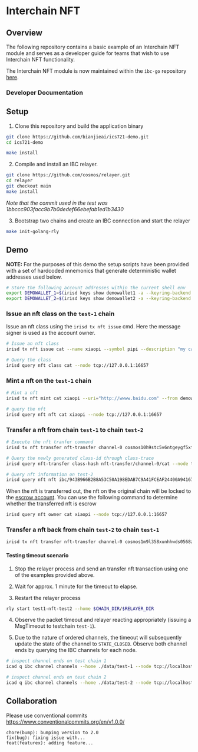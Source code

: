 # Interchain NFT

## Overview

The following repository contains a basic example of an Interchain NFT module and serves as a developer guide for teams that wish to use Interchain NFT functionality.

The Interchain NFT module is now maintained within the `ibc-go` repository
[here](https://github.com/bianjieai/ibc-go/blob/develop/modules/apps/nft-transfer).

### Developer Documentation

## Setup

1. Clone this repository and build the application binary

```bash
git clone https://github.com/bianjieai/ics721-demo.git
cd ics721-demo

make install 
```

2. Compile and install an IBC relayer.

```bash
git clone https://github.com/cosmos/relayer.git
cd relayer
git checkout main
make install
```

_Note that the commit used in the test was 1bbccc903facc9b7b0dedef66ebefab1ed1b3430_

3. Bootstrap two chains and create an IBC connection and start the relayer

```bash
make init-golang-rly
```

## Demo

**NOTE:** For the purposes of this demo the setup scripts have been provided with a set of hardcoded mnemonics that generate deterministic wallet addresses used below.

```bash
# Store the following account addresses within the current shell env
export DEMOWALLET_1=$(irisd keys show demowallet1 -a --keyring-backend test --home ./data/test-1) && echo $DEMOWALLET_1;
export DEMOWALLET_2=$(irisd keys show demowallet2 -a --keyring-backend test --home ./data/test-2) && echo $DEMOWALLET_2;
```

### Issue an nft class on the `test-1` chain

Issue an nft class using the `irisd tx nft issue` cmd.
Here the message signer is used as the account owner.

```bash
# Issue an nft class
irisd tx nft issue cat --name xiaopi --symbol pipi --description "my cat" --uri "hhahahh"  --from demowallet1 --chain-id test-1 --keyring-dir ./data/test-1 --fees=1stake --keyring-backend=test -b block --node tcp://127.0.0.1:16657

# Query the class
irisd query nft class cat --node tcp://127.0.0.1:16657

```

### Mint a nft on the `test-1` chain

```bash
# Mint a nft
irisd tx nft mint cat xiaopi --uri="http://wwww.baidu.com" --from demowallet1 --chain-id test-1 --keyring-dir ./data/test-1 --fees=1stake --keyring-backend=test -b block --node tcp://127.0.0.1:16657

# query the nft
irisd query nft nft cat xiaopi --node tcp://127.0.0.1:16657
```

### Transfer a nft from chain `test-1` to chain `test-2`

```bash
# Execute the nft tranfer command
irisd tx nft transfer nft-transfer channel-0 cosmos10h9stc5v6ntgeygf5xf945njqq5h32r53uquvw cat xiaopi --from demowallet1 --chain-id test-1 --keyring-dir ./data/test-1 --fees=1stake --keyring-backend=test -b block --node tcp://127.0.0.1:16657 --packet-timeout-height 2-10000

# Query the newly generated class-id through class-trace
irisd query nft-transfer class-hash nft-transfer/channel-0/cat --node tcp://127.0.0.1:26657

# Query nft information on test-2
irisd query nft nft ibc/943B966B2B8A53C50A198EDAB7C9A41FCEAF24400A94167846679769D8BF8311 xiaopi --node tcp://127.0.0.1:26657
```

When the nft is transferred out, the nft on the original chain will be locked to the [escrow account](https://github.com/bianjieai/ibc-go/blob/develop/modules/apps/nft-transfer/types/keys.go#L45). You can use the following command to determine whether the transferred nft is escrow

```bash
irisd query nft owner cat xiaopi --node tcp://127.0.0.1:16657
```

### Transfer a nft back from chain `test-2` to chain `test-1`

```bash
irisd tx nft transfer nft-transfer channel-0 cosmos1m9l358xunhhwds0568za49mzhvuxx9uxre5tud ibc/943B966B2B8A53C50A198EDAB7C9A41FCEAF24400A94167846679769D8BF8311 xiaopi --from demowallet2 --chain-id test-2 --keyring-dir ./data/test-2 --fees=1stake --keyring-backend=test -b block --node tcp://127.0.0.1:26657 --packet-timeout-height 2-10000
```

#### Testing timeout scenario

1. Stop the relayer process and send an transfer nft transaction using one of the examples provided above.

2. Wait for approx. 1 minute for the timeout to elapse.

3. Restart the relayer process

```bash
rly start test1-nft-test2 --home $CHAIN_DIR/$RELAYER_DIR
```

4. Observe the packet timeout and relayer reacting appropriately (issuing a MsgTimeout to testchain `test-1`).

5. Due to the nature of ordered channels, the timeout will subsequently update the state of the channel to `STATE_CLOSED`.
Observe both channel ends by querying the IBC channels for each node.

```bash
# inspect channel ends on test chain 1
icad q ibc channel channels --home ./data/test-1 --node tcp://localhost:16657

# inspect channel ends on test chain 2
icad q ibc channel channels --home ./data/test-2 --node tcp://localhost:26657
```

## Collaboration

Please use conventional commits  <https://www.conventionalcommits.org/en/v1.0.0/>

```
chore(bump): bumping version to 2.0
fix(bug): fixing issue with...
feat(featurex): adding feature...
```
